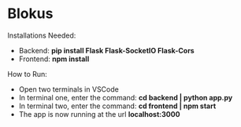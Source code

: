 # Blokus

Installations Needed:
 - Backend: <strong>pip install Flask Flask-SocketIO Flask-Cors</strong>
 - Frontend: <strong>npm install</strong>

How to Run:
 - Open two terminals in VSCode
 - In terminal one, enter the command: <strong>cd backend | python app.py</strong>
 - In terminal two, enter the command: <strong>cd frontend | npm start</strong>
 - The app is now running at the url <strong>localhost:3000</strong>
